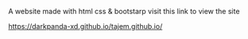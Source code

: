 A website made with html css & bootstarp
visit this link to view  the site

https://darkpanda-xd.github.io/tajem.github.io/
